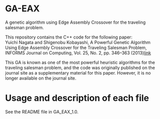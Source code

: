 # GA-EAX
A genetic algorithm using Edge Assembly Crossover for the traveling salesman problem.

This repository contains the C++ code for the following paper: <br>
Yuichi Nagata and Shigenobu Kobayashi, A Powerful Genetic Algorithm Using Edge Assembly Crossover for the Traveling Salesman Problem, INFORMS Journal on Computing, Vol. 25, No. 2, pp. 346–363 (2013)[link](https://pubsonline.informs.org/doi/abs/10.1287/ijoc.1120.0506)

This GA is known as one of the most powerful heuristic algorithms for the traveling salesman problem, and the code was originally published on the journal site as a supplementary material for this paper. However, it is no longer available on the journal site.

# Usage and description of each file

See the README file in GA_EAX_1.0.
